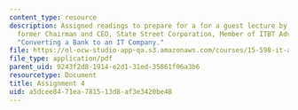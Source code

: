 ```yaml
---
content_type: resource
description: Assigned readings to prepare for a for a guest lecture by Marshall Carter,
  former Chairman and CEO, State Street Corporation, Member of ITBT Advisory Board,
  "Converting a Bank to an IT Company."
file: https://ol-ocw-studio-app-qa.s3.amazonaws.com/courses/15-598-it-and-business-transformation-spring-2003/a5dcee8471ea781513d8af3e3420be48_assignment4.pdf
file_type: application/pdf
parent_uid: 9243f2d8-1914-e2d1-31ed-35861f06a3b6
resourcetype: Document
title: Assignment 4
uid: a5dcee84-71ea-7815-13d8-af3e3420be48
---
```


